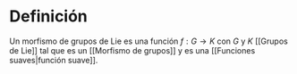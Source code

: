 
# Definición

Un morfismo de grupos de Lie es una función $f:G\to K$ con $G$ y $K$ [[Grupos de Lie]] tal que es un [[Morfismo de grupos]] y es una [[Funciones suaves|función suave]].
